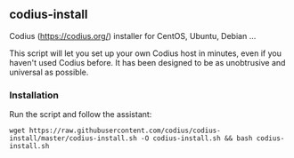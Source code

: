 ## codius-install
Codius (https://codius.org/) installer for CentOS, Ubuntu, Debian ...

This script will let you set up your own Codius host in minutes, even if you haven't used Codius before. It has been designed to be as unobtrusive and universal as possible.

### Installation
Run the script and follow the assistant:

`wget https://raw.githubusercontent.com/codius/codius-install/master/codius-install.sh -O codius-install.sh && bash codius-install.sh`
